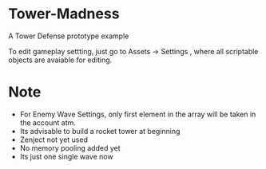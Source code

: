 # Tower-Madness
A Tower Defense prototype example

To edit gameplay settting, just go to Assets -> Settings , where all scriptable objects are avaiable for editing.

# Note
- For Enemy Wave Settings, only first element in the array will be taken in the account atm.
- Its advisable to build a rocket tower at beginning
- Zenject not yet used
- No memory pooling added yet
- Its just one single wave now
